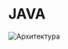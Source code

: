# JAVA
![Архитектура](https://github.com/DmitryLysikov/JAVA/assets/129677338/2faf10fe-f130-4562-8227-b2d4e28bffa0)
